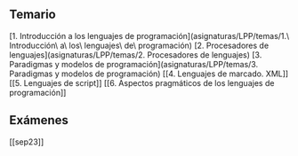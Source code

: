## Temario
[1. Introducción a los lenguajes de programación](asignaturas/LPP/temas/1.\ Introducción\ a\ los\ lenguajes\ de\ programación)
[2. Procesadores de lenguajes](asignaturas/LPP/temas/2. Procesadores de lenguajes)
[3. Paradigmas y modelos de programación](asignaturas/LPP/temas/3. Paradigmas y modelos de programación)
[[4. Lenguajes de marcado. XML]]
[[5. Lenguajes de script]]
[[6. Aspectos pragmáticos de los lenguajes de programación]]

## Exámenes
[[sep23]]
